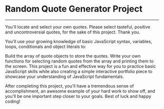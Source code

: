 # Random Quote Generator Project

---

You'll locate and select your own quotes. Please select tasteful, positive and uncontroversial quotes, for the sake of this project. Thank you.

You'll use your growing knowledge of basic JavaScript syntax, variables, loops, conditionals and object literals to:

Build the array of quote objects to store the quotes.
Write your own functions for selecting random quotes from the array and printing them to the screen.
This project is a fun and effective way for you to practice basic JavaScript skills while also creating a simple interactive portfolio piece to showcase your understanding of JavaScript fundamentals.

After completing this project, you'll have a tremendous sense of accomplishment, an awesome example of your hard work to show off, and you'll be one important step closer to your goals. Best of luck and happy coding!
